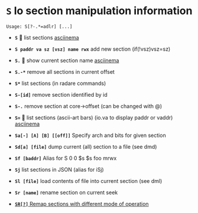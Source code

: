 <!-- TITLE: S -->

#  **`S`** Io section manipulation information


```text
Usage: S[?-.*=adlr] [...]
```


- **`S`** 🚀 list sections [asciinema](https://asciinema.org/a/OViTIR8UAvZZhKCVWQ5pO8D4o)
- **`S paddr va sz [vsz] name rwx`** add new section (if(!vsz)vsz=sz)
- **`S.`** 🚀 show current section name [asciinema](https://asciinema.org/a/7kwl0FcY8bKxf29gPA2gyjLQ7)
- **`S.-*`** remove all sections in current offset
- **`S*`** list sections (in radare commands)
- **`S-[id]`** remove section identified by id
- **`S-.`** remove section at core->offset (can be changed with @)
- **`S=`** 🚀 list sections (ascii-art bars) (io.va to display paddr or vaddr) [asciinema](https://asciinema.org/a/aUqOnFvs7lrqdh4fuCFQlr9tT)
- **`Sa[-] [A] [B] [[off]]`** Specify arch and bits for given section
- **`Sd[a] [file]`** dump current (all) section to a file (see dmd)
- **`Sf [baddr]`** Alias for S 0 0 $s $s foo mrwx
- **`Sj`** list sections in JSON (alias for iSj)
- **`Sl [file]`** load contents of file into current section (see dml)
- **`Sr [name]`** rename section on current seek

- [ **`SR[?]`** Remap sections with different mode of operation](/options/caps/SR)

<p hidden>S. S- S= Sa Sd Sf Sj Sl Sr SR</p>